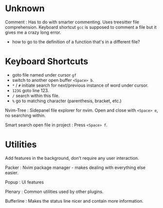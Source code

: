 # Unknown
Comment
: Has to do with smarter commenting. Uses treesitter file comprehension. Keyboard shortcut `gcc` is supposed to comment a file but it gives me a crazy long error. 

- how to go to the definition of a function that's in a different file? 

# Keyboard Shortcuts
- goto file named under cursor `gf`
- switch to another open buffer `<Space> b`.
- `*` / `#` initiate search for next/previous instance of word under cursor.
- `123G` goto line 123.
- `/` search within this file.
- `%` go to matching character (parenthesis, bracket, etc.)

Nvim-Tree
: Sidepanel file explorer for nvim. Open and close with `<Space> e`, no searching within.

Smart search open file in project
: Press `<Space> f`.

# Utilities
Add features in the background, don't require any user interaction. 

Packer
: Nvim package manager - makes dealing with everything else easier. 

Popup
: UI features

Plenary
: Common utilities used by other plugins. 

Bufferline
: Makes the status line nicer and contain more information.


